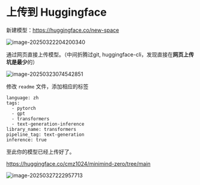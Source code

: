 # 上传到 Huggingface

新建模型：https://huggingface.co/new-space

![image-20250322204200340](https://for-note.oss-cn-shanghai.aliyuncs.com/img/image-20250322204200340.png)

通过网页直接上传模型。（中间折腾过git, huggingface-cli，发现直接在**网页上传坑是最少**的）

![image-20250323074542851](https://for-note.oss-cn-shanghai.aliyuncs.com/img/image-20250323074542851.png)

修改 `readme` 文件，添加相应的标签

```
language: zh
tags:
  - pytorch
  - gpt
  - transformers
  - text-generation-inference
library_name: transformers
pipeline_tag: text-generation
inference: true
```

至此你的模型已经上传好了。

https://huggingface.co/cmz1024/minimind-zero/tree/main

![image-20250327222957713](https://for-note.oss-cn-shanghai.aliyuncs.com/img/image-20250327222957713.png)

